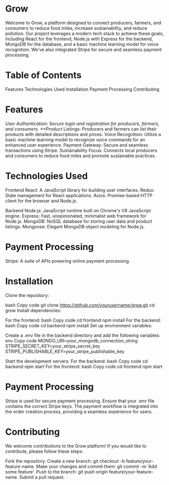 # Grow

Welcome to Grow, a platform designed to connect producers, farmers, and consumers to reduce food miles, increase sustainability, and reduce pollution. Our project leverages a modern tech stack to achieve these goals, including React for the frontend, Node.js with Express for the backend, MongoDB for the database, and a basic machine learning model for voice recognition. We've also integrated Stripe for secure and seamless payment processing.

# Table of Contents
Features
Technologies Used
Installation
Payment Processing
Contributing

# Features
*User Authentication: Secure login and registration for producers, farmers, and consumers.*
**Product Listings: Producers and farmers can list their products with detailed descriptions and prices.
Voice Recognition: Utilize a basic machine learning model to recognize voice commands for an enhanced user experience.
Payment Gateway: Secure and seamless transactions using Stripe.
Sustainability Focus: Connects local producers and consumers to reduce food miles and promote sustainable practices.

# Technologies Used
Frontend
React: A JavaScript library for building user interfaces.
Redux: State management for React applications.
Axios: Promise-based HTTP client for the browser and Node.js.

Backend
Node.js: JavaScript runtime built on Chrome's V8 JavaScript engine.
Express: Fast, unopinionated, minimalist web framework for Node.js.
MongoDB: NoSQL database for storing user data and product listings.
Mongoose: Elegant MongoDB object modeling for Node.js.

# Payment Processing
Stripe: A suite of APIs powering online payment processing.

# Installation
Clone the repository:

bash
Copy code
git clone https://github.com/yourusername/grow.git
cd grow
Install dependencies:

For the frontend:
bash
Copy code
cd frontend
npm install
For the backend:
bash
Copy code
cd backend
npm install
Set up environment variables:

Create a .env file in the backend directory and add the following variables:
env
Copy code
MONGO_URI=your_mongodb_connection_string
STRIPE_SECRET_KEY=your_stripe_secret_key
STRIPE_PUBLISHABLE_KEY=your_stripe_publishable_key

Start the development servers:
For the backend:
bash
Copy code
cd backend
npm start
For the frontend:
bash
Copy code
cd frontend
npm start

# Payment Processing
Stripe is used for secure payment processing. Ensure that your .env file contains the correct Stripe keys. The payment workflow is integrated into the order creation process, providing a seamless experience for users.

# Contributing
We welcome contributions to the Grow platform! If you would like to contribute, please follow these steps:

Fork the repository.
Create a new branch: git checkout -b feature/your-feature-name.
Make your changes and commit them: git commit -m 'Add some feature'.
Push to the branch: git push origin feature/your-feature-name.
Submit a pull request.
